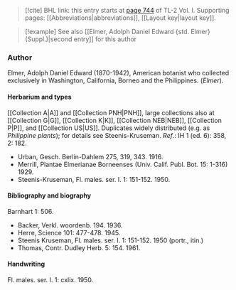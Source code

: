 > [!cite] BHL link: this entry starts at [page 744](https://www.biodiversitylibrary.org/item/103414#page/792/mode/1up) of TL-2 Vol. I.
> Supporting pages: [[Abbreviations|abbreviations]], [[Layout key|layout key]].

> [!example] See also [[Elmer, Adolph Daniel Edward {std. Elmer} (Suppl.)|second entry]] for this author

### Author

Elmer, Adolph Daniel Edward (1870-1942), American botanist who collected exclusively in Washington, California, Borneo and the Philippines. (*Elmer*).

#### Herbarium and types

[[Collection A|A]] and [[Collection PNH|PNH]], large collections also at [[Collection G|G]], [[Collection K|K]], [[Collection NEB|NEB]], [[Collection P|P]], and [[Collection US|US]]. Duplicates widely distributed (e.g. as *Philippine plants*); for details see Steenis-Kruseman.
*Ref*.: IH 1 (ed. 6): 358, 2: 182.
- Urban, Gesch. Berlin-Dahlem 275, 319, 343. 1916.
- Merrill, Plantae Elmerianae Borneenses (Univ. Calif. Publ. Bot. 15: 1-316) 1929.
- Steenis-Kruseman, Fl. males. ser. I. 1: 151-152. 1950.

#### Bibliography and biography

Barnhart 1: 506.
- Backer, Verkl. woordenb. 194. 1936.
- Herre, Science 101: 477-478. 1945.
- Steenis Kruseman, Fl. males. ser. I. 1: 151-152. 1950 (portr., itin.)
- Thomas, Contr. Dudley Herb. 5: 154. 1961.

#### Handwriting

Fl. males. ser. I. 1: cxlix. 1950.

